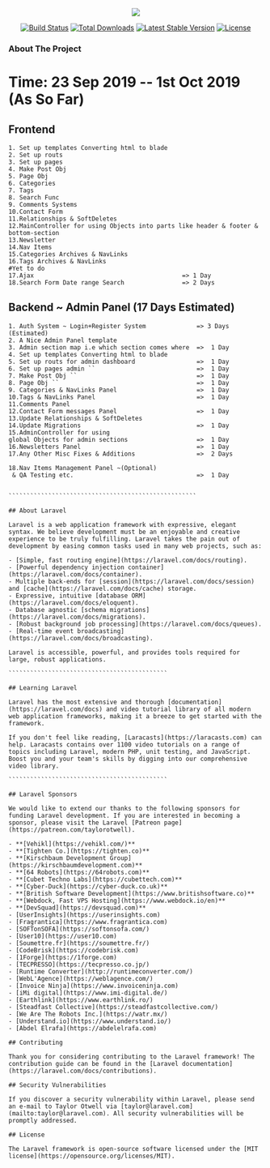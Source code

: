 <p align="center"><img src="https://laravel.com/assets/img/components/logo-laravel.svg"></p>

<p align="center">
<a href="https://travis-ci.org/laravel/framework"><img src="https://travis-ci.org/laravel/framework.svg" alt="Build Status"></a>
<a href="https://packagist.org/packages/laravel/framework"><img src="https://poser.pugx.org/laravel/framework/d/total.svg" alt="Total Downloads"></a>
<a href="https://packagist.org/packages/laravel/framework"><img src="https://poser.pugx.org/laravel/framework/v/stable.svg" alt="Latest Stable Version"></a>
<a href="https://packagist.org/packages/laravel/framework"><img src="https://poser.pugx.org/laravel/framework/license.svg" alt="License"></a>
</p>

### About The Project
# Time: 23 Sep 2019 -- 1st Oct 2019 (As So Far)

## Frontend

`````
1. Set up templates Converting html to blade
2. Set up routs
3. Set up pages 
4. Make Post Obj
5. Page Obj
6. Categories 
7. Tags
8. Search Func
9. Comments Systems
10.Contact Form
11.Relationships & SoftDeletes
12.MainController for using Objects into parts like header & footer & bottom-section
13.Newsletter
14.Nav Items
15.Categories Archives & NavLinks
16.Tags Archives & NavLinks
#Yet to do 
17.Ajax 										=> 1 Day
18.Search Form Date range Search 				=> 2 Days
`````````````````````````````````````````````````````````

## Backend ~ Admin Panel (17 Days Estimated)

`````````````````````````````````````````````````````````
1. Auth System ~ Login+Register System 				=> 3 Days (Estimated)
2. A Nice Admin Panel template 
3. Admin section map i.e which section comes where 	=>  1 Day
4. Set up templates Converting html to blade 
5. Set up routs for admin dashboard 		        =>  1 Day
6. Set up pages admin `` 							=>  1 Day
7. Make Post Obj ``  								=>  1 Day
8. Page Obj `` 										=>  1 Day
9. Categories & NavLinks Panel 						=>  1 Day
10.Tags & NavLinks Panel 							=>  1 Day
11.Comments Panel 
12.Contact Form messages Panel  					=>  1 Day
13.Update Relationships & SoftDeletes
14.Update Migrations  								=>  1 Day
15.AdminController for using 
global Objects for admin sections					=>  1 Day
16.Newsletters Panel  								=>  1 Day
17.Any Other Misc Fixes & Additions  				=>  2 Days

18.Nav Items Management Panel ~(Optional)
 & QA Testing etc.  								=>  1 Day


````````````````````````````````````````````````````

## About Laravel

Laravel is a web application framework with expressive, elegant syntax. We believe development must be an enjoyable and creative experience to be truly fulfilling. Laravel takes the pain out of development by easing common tasks used in many web projects, such as:

- [Simple, fast routing engine](https://laravel.com/docs/routing).
- [Powerful dependency injection container](https://laravel.com/docs/container).
- Multiple back-ends for [session](https://laravel.com/docs/session) and [cache](https://laravel.com/docs/cache) storage.
- Expressive, intuitive [database ORM](https://laravel.com/docs/eloquent).
- Database agnostic [schema migrations](https://laravel.com/docs/migrations).
- [Robust background job processing](https://laravel.com/docs/queues).
- [Real-time event broadcasting](https://laravel.com/docs/broadcasting).

Laravel is accessible, powerful, and provides tools required for large, robust applications.

````````````````````````````````````````````

## Learning Laravel

Laravel has the most extensive and thorough [documentation](https://laravel.com/docs) and video tutorial library of all modern web application frameworks, making it a breeze to get started with the framework.

If you don't feel like reading, [Laracasts](https://laracasts.com) can help. Laracasts contains over 1100 video tutorials on a range of topics including Laravel, modern PHP, unit testing, and JavaScript. Boost you and your team's skills by digging into our comprehensive video library.

````````````````````````````````````````````

## Laravel Sponsors

We would like to extend our thanks to the following sponsors for funding Laravel development. If you are interested in becoming a sponsor, please visit the Laravel [Patreon page](https://patreon.com/taylorotwell).

- **[Vehikl](https://vehikl.com/)**
- **[Tighten Co.](https://tighten.co)**
- **[Kirschbaum Development Group](https://kirschbaumdevelopment.com)**
- **[64 Robots](https://64robots.com)**
- **[Cubet Techno Labs](https://cubettech.com)**
- **[Cyber-Duck](https://cyber-duck.co.uk)**
- **[British Software Development](https://www.britishsoftware.co)**
- **[Webdock, Fast VPS Hosting](https://www.webdock.io/en)**
- **[DevSquad](https://devsquad.com)**
- [UserInsights](https://userinsights.com)
- [Fragrantica](https://www.fragrantica.com)
- [SOFTonSOFA](https://softonsofa.com/)
- [User10](https://user10.com)
- [Soumettre.fr](https://soumettre.fr/)
- [CodeBrisk](https://codebrisk.com)
- [1Forge](https://1forge.com)
- [TECPRESSO](https://tecpresso.co.jp/)
- [Runtime Converter](http://runtimeconverter.com/)
- [WebL'Agence](https://weblagence.com/)
- [Invoice Ninja](https://www.invoiceninja.com)
- [iMi digital](https://www.imi-digital.de/)
- [Earthlink](https://www.earthlink.ro/)
- [Steadfast Collective](https://steadfastcollective.com/)
- [We Are The Robots Inc.](https://watr.mx/)
- [Understand.io](https://www.understand.io/)
- [Abdel Elrafa](https://abdelelrafa.com)

## Contributing

Thank you for considering contributing to the Laravel framework! The contribution guide can be found in the [Laravel documentation](https://laravel.com/docs/contributions).

## Security Vulnerabilities

If you discover a security vulnerability within Laravel, please send an e-mail to Taylor Otwell via [taylor@laravel.com](mailto:taylor@laravel.com). All security vulnerabilities will be promptly addressed.

## License

The Laravel framework is open-source software licensed under the [MIT license](https://opensource.org/licenses/MIT).
